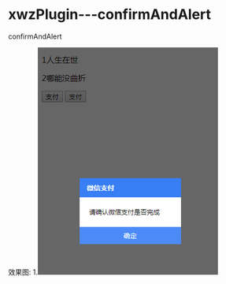 # xwzPlugin---confirmAndAlert
confirmAndAlert  

效果图:
1.![image](https://github.com/LoveEmperor/xwzPlugin---confirmAndAlert/blob/master/1.png)

